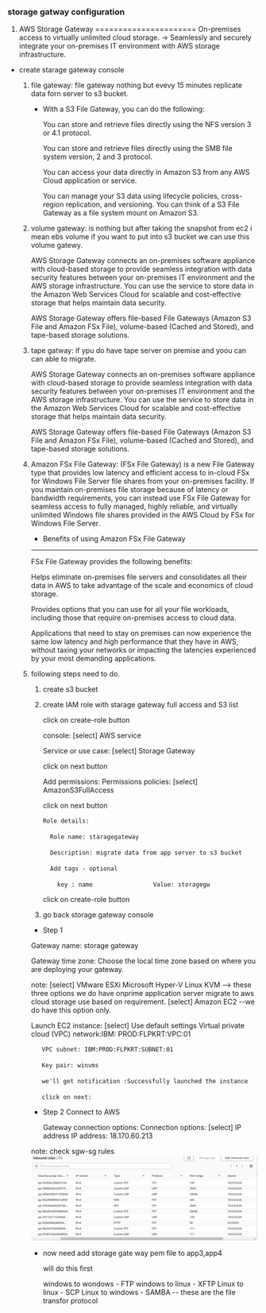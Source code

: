 ### storage gatway configuration

1. AWS Storage Gateway
======================
  On-premises access to virtually unlimited cloud storage.
   -> Seamlessly and securely integrate your on-premises IT environment with AWS storage infrastructure.

* create starage gateway console
  
   1. file gateway: file gateway nothing but evevy 15 minutes replicate data forn server to s3 bucket.
      
      * With a S3 File Gateway, you can do the following:

        You can store and retrieve files directly using the NFS version 3 or 4.1 protocol.

        You can store and retrieve files directly using the SMB file system version, 2 and 3 protocol.

        You can access your data directly in Amazon S3 from any AWS Cloud application or service.

        You can manage your S3 data using lifecycle policies, cross-region replication, and versioning. You can think of a S3 File Gateway as a file system mount on Amazon S3.

   2. volume gateway: is nothing but after taking the snapshot from ec2 i mean ebs volume if you want to put into s3    bucket we can use this volume gatewy.
      
      AWS Storage Gateway connects an on-premises software appliance with cloud-based storage to provide seamless integration with data security features between your on-premises IT environment and the AWS storage infrastructure. You can use the service to store data in the Amazon Web Services Cloud for scalable and cost-effective storage that helps maintain data security.

        AWS Storage Gateway offers file-based File Gateways (Amazon S3 File and Amazon FSx File), volume-based (Cached and Stored), and tape-based storage solutions.

   3. tape gatway: if ypu do have tape server on premise and yoou can can able to migrate.
      
        AWS Storage Gateway connects an on-premises software appliance with cloud-based storage to provide seamless integration with data security features between your on-premises IT environment and the AWS storage infrastructure. You can use the service to store data in the Amazon Web Services Cloud for scalable and cost-effective storage that helps maintain data security.

        AWS Storage Gateway offers file-based File Gateways (Amazon S3 File and Amazon FSx File), volume-based (Cached and Stored), and tape-based storage solutions.

   4. Amazon FSx File Gateway: (FSx File Gateway) is a new File Gateway type that provides low latency and efficient access to in-cloud FSx for Windows File Server file shares from your on-premises facility. If you maintain on-premises file storage because of latency or bandwidth requirements, you can instead use FSx File Gateway for seamless access to fully managed, highly reliable, and virtually unlimited Windows file shares provided in the AWS Cloud by FSx for Windows File Server.

        * Benefits of using Amazon FSx File Gateway
        -----------------------------------------
        FSx File Gateway provides the following benefits:

        Helps eliminate on-premises file servers and consolidates all their data in AWS to take advantage of the scale and economics of cloud storage.

        Provides options that you can use for all your file workloads, including those that require on-premises access to cloud data.

        Applications that need to stay on premises can now experience the same low latency and high performance that they have in AWS, without taxing your networks or impacting the latencies experienced by your most demanding applications.

   5. following steps need to do.

      1. create s3 bucket

      2. create IAM role with starage gateway full access and S3 list
        
         click on create-role button

           console: [select] AWS service

           Service or use case: [select] Storage Gateway

           click on next button

           Add permissions:
             Permissions policies:
               [select] AmazonS3FullAccess

            click on next button

             Role details:
               
               Role name: staragegateway

               Description: migrate data from app server to s3 bucket

               Add tags - optional
                 
                 key : name                 Value: storagegw
                
            click on create-role button

      3. go back storage gateway console
        
        * Step 1

        Gateway name: storage gateway

        Gateway time zone: Choose the local time zone based on where you are deploying your gateway.

        note: 
        [select] VMware ESXi
                 Microsoft Hyper-V
                 Linux KVM --> these three options we do have onprime application server migrate to aws cloud storage use based on requirement.
        [select] Amazon EC2 --we do have this option only.

        Launch EC2 instance:
          [select] Use default settings
             Virtual private cloud (VPC) network:IBM: PROD:FLPKRT:VPC:01

             VPC subnet: IBM:PROD:FLPKRT:SUBNET:01

             Key pair: winvms

             we'll get notification :Successfully launched the instance

             click on next: 
        * Step 2
          Connect to AWS

          Gateway connection options:
            Connection options: [select] IP address
            IP address: 18.170.60.213

        note: check sgw-sg rules
           ![Alt text](sgw-sg-rules.png) 

        * now need add storage gate way pem file to app3,app4

          will do this first

          windows to wondows - FTP
          windows to linux   - XFTP
          Linux to linux     - SCP
          Linux to windows   - SAMBA  -- these are the file transfor protocol 



        
        
